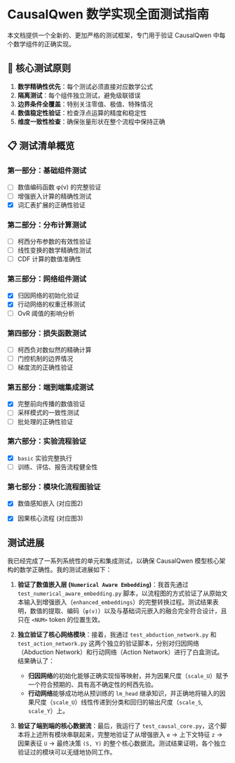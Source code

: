 # CausalQwen 数学实现全面测试指南

本文档提供一个全新的、更加严格的测试框架，专门用于验证 CausalQwen 中每个数学组件的正确实现。

## 🎯 核心测试原则

1. **数学精确性优先**：每个测试必须直接对应数学公式
2. **隔离测试**：每个组件独立测试，避免级联错误
3. **边界条件全覆盖**：特别关注零值、极值、特殊情况
4. **数值稳定性验证**：检查浮点运算的精度和稳定性
5. **维度一致性检查**：确保张量形状在整个流程中保持正确

## 📋 测试清单概览

### 第一部分：基础组件测试
- [ ] 数值编码函数 φ(v) 的完整验证
- [ ] 增强嵌入计算的精确性测试
- [x] 词汇表扩展的正确性验证

### 第二部分：分布计算测试
- [ ] 柯西分布参数的有效性验证
- [ ] 线性变换的数学精确性测试
- [ ] CDF 计算的数值准确性

### 第三部分：网络组件测试
- [x] 归因网络的初始化验证
- [x] 行动网络的权重迁移测试
- [ ] OvR 阈值的影响分析

### 第四部分：损失函数测试
- [ ] 柯西负对数似然的精确计算
- [ ] 门控机制的边界情况
- [ ] 梯度流的正确性验证

### 第五部分：端到端集成测试
- [x] 完整前向传播的数值验证
- [ ] 采样模式的一致性测试
- [ ] 批处理的正确性验证

### 第六部分：实验流程验证
- [x] `basic` 实验完整执行
- [ ] 训练、评估、报告流程健全性

### 第七部分：模块化流程图验证
- [x] 数值感知嵌入 (对应图2)
- [x] 因果核心流程 (对应图3)



## 测试进展


我已经完成了一系列系统性的单元和集成测试，以确保 CausalQwen 模型核心架构的数学正确性。我的测试进展如下：

1.  **验证了数值嵌入层 (`Numerical Aware Embedding`)**：我首先通过 `test_numerical_aware_embedding.py` 脚本，以流程图的方式验证了从原始文本输入到增强嵌入（`enhanced_embeddings`）的完整转换过程。测试结果表明，数值的提取、编码（`φ(v)`）以及与基础词元嵌入的融合完全符合设计，且只在 `<NUM>` token 的位置生效。

2.  **独立验证了核心网络模块**：接着，我通过 `test_abduction_network.py` 和 `test_action_network.py` 这两个独立的验证脚本，分别对归因网络（Abduction Network）和行动网络（Action Network）进行了白盒测试。结果确认了：
    *   **归因网络**的初始化能够正确实现恒等映射，并为因果尺度（`scale_U`）赋予一个符合预期的、具有高不确定性的柯西先验。
    *   **行动网络**能够成功地从预训练的 `lm_head` 继承知识，并正确地将输入的因果尺度（`scale_U`）线性传递到分类和回归的输出尺度（`scale_S`, `scale_Y`）上。

3.  **验证了端到端的核心数据流**：最后，我运行了 `test_causal_core.py`，这个脚本将上述所有模块串联起来，完整地验证了从增强嵌入 `e` -> 上下文特征 `z` -> 因果表征 `U` -> 最终决策 `(S, Y)` 的整个核心数据流。测试结果证明，各个独立验证过的模块可以无缝地协同工作。

